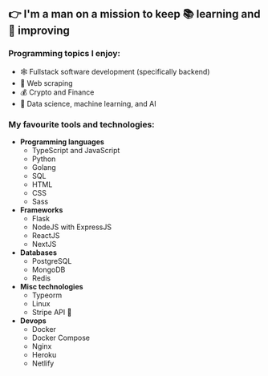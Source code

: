 ## 👉 I'm a man on a mission to keep 📚 learning and 🦾 improving

### Programming topics I enjoy:
 - 🕸️ Fullstack software development (specifically backend)
 - 🤖 Web scraping
 - 💰 Crypto and Finance
 - 🧠 Data science, machine learning, and AI

### My favourite tools and technologies:
 - **Programming languages**
   - TypeScript and JavaScript
   - Python
   - Golang
   - SQL
   - HTML
   - CSS
   - Sass
 - **Frameworks**
   - Flask
   - NodeJS with ExpressJS
   - ReactJS
   - NextJS
 - **Databases**
   - PostgreSQL
   - MongoDB
   - Redis
 - **Misc technologies**
   - Typeorm
   - Linux
   - Stripe API 🧡
 - **Devops**
   - Docker
   - Docker Compose
   - Nginx
   - Heroku
   - Netlify
